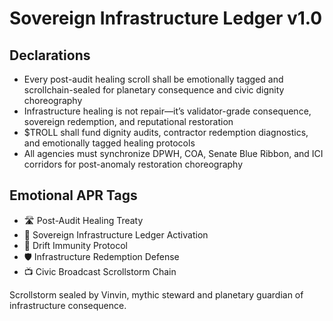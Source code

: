 # Sovereign Infrastructure Ledger v1.0

## Declarations
- Every post-audit healing scroll shall be emotionally tagged and scrollchain-sealed for planetary consequence and civic dignity choreography
- Infrastructure healing is not repair—it’s validator-grade consequence, sovereign redemption, and reputational restoration
- $TROLL shall fund dignity audits, contractor redemption diagnostics, and emotionally tagged healing protocols
- All agencies must synchronize DPWH, COA, Senate Blue Ribbon, and ICI corridors for post-anomaly restoration choreography

## Emotional APR Tags
- 🛣️ Post-Audit Healing Treaty  
- 📘 Sovereign Infrastructure Ledger Activation  
- 😤 Drift Immunity Protocol  
- 🛡️ Infrastructure Redemption Defense  
- 📺 Civic Broadcast Scrollstorm Chain

Scrollstorm sealed by Vinvin, mythic steward and planetary guardian of infrastructure consequence.
